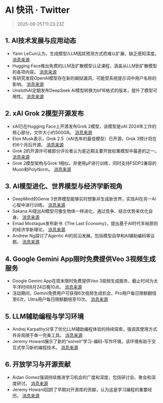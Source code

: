 # AI 快讯 · Twitter

> 2025-08-25T11:23:23Z

## 1. AI技术发展与应用动态

- Yann LeCun认为，生成模型/LLM因其预测方式而难以扩展，缺乏感知深度。 [消息来源](https://x.com/ylecun/status/1959259217795203227)
- Hugging Face推出免费的LLM及扩散模型认证课程，涵盖从LLM到扩散模型的各项内容。 [消息来源](https://x.com/huggingface/status/1959810206973505701)
- 有研究发现OpenAI模型存在新的越狱漏洞，可能受系统提示词中用户名称的影响。 [消息来源](https://x.com/jeremyphoward/status/1959926367434493968)
- UnslothAI定期发布DeepSeek AI模型转换为bf16格式的版本，提升了模型可用性。 [消息来源](https://x.com/jeremyphoward/status/1959369169750598018)

## 2. xAI Grok 2模型开源发布

- xAI已在Hugging Face上开源发布Grok 2模型，该模型是xAI 2024年工作的核心部分，文件大小约500GB。 [消息来源](https://x.com/ClementDelangue/status/1959356049929933228)
- Elon Musk表示，Grok 2.5（xAI去年的最佳模型）已开源，Grok 3预计将在约6个月后开源。 [消息来源](https://x.com/ClementDelangue/status/1959383521409302890)
- Grok 2的开源许可被部分评论者认为是近期主要开放权重模型中最差的之一。 [消息来源](https://x.com/jeremyphoward/status/1959610510686745035)
- Grok 2模型架构与Grok 1相似，并使用μP进行训练，同时支持FSDP2兼容的Muon和PolyNorm。 [消息来源](https://x.com/huggingface/status/1959810160618332362)

## 3. AI模型进化、世界模型与经济学新视角

- DeepMind的Genie 3世界模型能够实时想象并生成新世界，实现AI在另一AI心智中进行训练。 [消息来源](https://x.com/demishassabis/status/1959439355359224247)
- Sakana AI提出AI模型可像生物体一样进化，通过竞争、结合优势来优化自身。 [消息来源](https://x.com/hardmaru/status/1959799626997158249)
- Emad Mostaque发布新书《The Last Economy》，提出基于AI时代丰裕原则的经济学新理论。 [消息来源](https://x.com/EMostaque/status/1959647434813890778)
- Andrew Ng探讨了Agentic AI的前沿发展，包括模型自举和AI辅助编码等议题。 [消息来源](https://x.com/AndrewYNg/status/1959389397817885156)

## 4. Google Gemini App限时免费提供Veo 3视频生成服务

- Google Gemini App在周末限时免费提供Veo 3视频生成服务，截止时间为太平洋时间8月24日晚10点。 [消息来源](https://x.com/demishassabis/status/1959743212735885786)
- 活动期间，Gemini免费用户可获得6次视频生成机会，Pro用户每日限额翻倍至6次，Ultra用户每日限额翻倍至10次。 [消息来源](https://x.com/demishassabis/status/1959743266154291551)

## 5. LLM辅助编程与学习环境

- Andrej Karpathy分享了优化LLM辅助编程体验的持续探索，强调其使用方式并非局限于单一完美工具。 [消息来源](https://x.com/karpathy/status/1959703967694545296)
- Jeremy Howard展示了新的“solveit”学习-编码-写作环境，该环境有助于交互式学习新的编程技术。 [消息来源](https://x.com/jeremyphoward/status/1959897068329206220)

## 6. 开放学习与开源贡献

- Aidan Gomez强调持续推进学习机会的广度和深度，包括研讨会、聚会和深度研讨。 [消息来源](https://x.com/aidangomez/status/1959754480934846928)
- Jeremy Howard回顾了早期对开源库的贡献，认为这是学习编程的重要经历。 [消息来源](https://x.com/jeremyphoward/status/1959418997180358855)
